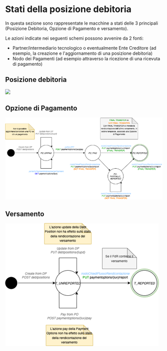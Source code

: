 # Stati della posizione debitoria

In questa sezione sono rappresentate le macchine a stati delle 3 principali (Posizione Debitoria, Opzione di Pagamento e versamento).

Le azioni indicate nei seguenti schemi possono avvenire da 2 fonti:

* Partner/intermediario tecnologico o eventualmente Ente Creditore (ad esempio, la creazione e l'aggiornamento di una posizione debitoria)
* Nodo dei Pagamenti (ad esempio attraverso la ricezione di una ricevuta di pagamento)

## Posizione debitoria

![](<../../.gitbook/assets/FSM-PD-\[SANP] DebtPosition.drawio.png>)

## Opzione di Pagamento

![](<../../.gitbook/assets/image (34).png>)

## Versamento

![](../../.gitbook/assets/FSM-PD-Transfer.drawio.png)
